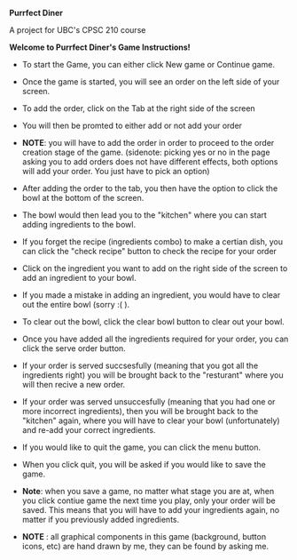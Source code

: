 **Purrfect Diner** 

A project for UBC's CPSC 210 course

**Welcome to Purrfect Diner's Game Instructions!** 

- To start the Game, you can either click New game or Continue game. 
- Once the game is started, you will see an order on the left side of your screen. 
- To add the order, click on the Tab at the right side of the screen
- You will then be promted to either add or not add your order 
- **NOTE**: you will have to add the order in order to proceed to the order creation stage of the game. 
(sidenote: picking yes or no in the page asking you to add orders does not have different effects, both options will add your order. You just have to pick an option)
- After adding the order to the tab, you then have the option to click the bowl at the bottom of the screen. 
- The bowl would then lead you to the "kitchen" where you can start adding ingredients to the bowl.
- If you forget the recipe (ingredients combo) to make a certian dish, you can click the "check recipe" button to check the recipe for your order 
- Click on the ingredient you want to add on the right side of the screen to add an ingredient to your bowl. 
- If you made a mistake in adding an ingredient, you would have to clear out the entire bowl (sorry :( ). 
- To clear out the bowl, click the clear bowl button to clear out your bowl. 
- Once you have added all the ingredients required for your order, you can click the serve order button. 
- If your order is served succsesfully (meaning that you got all the ingredients right) you will be brought back to the "resturant" where you will then recive a new order. 
- If your order was served unsuccesfully (meaning that you had one or more incorrect ingredients), then you will be brought back to the "kitchen" again, where you will have to clear your bowl (unfortunately) and re-add your correct ingredients. 
- If you would like to quit the game, you can click the menu button. 
- When you click quit, you will be asked if you would like to save the game. 
- **Note**: when you save a game, no matter what stage you are at, when you click contiue game the next time you play, only your order will be saved. This means that you will have to add your ingredients again, no matter if you previously added ingredients. 

- **NOTE** : all graphical components in this game (background, button icons, etc) are hand drawn by me, they can be found by asking me. 


